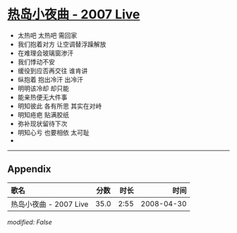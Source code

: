 # [热岛小夜曲 - 2007 Live](https://music.163.com/song?id=65214)

* 太热吧 太热吧 需回家
* 我们抱着对方 让空调替浮躁解放
* 在难理会玻璃窗渗汗
* 我们悸动不安
* 缓役到应否再交往 谁肯讲
* 纵抱着 抱出冷汗 出冷汗
* 明明该冷却 却只能
* 能亲热便无大件事
* 明知彼此 各有所思 其实在对峙
* 明知疮疤 贴满胶纸
* 弥补现状留待下次
* 明知心亏 也要相依 太可耻
* 


---

## Appendix

|歌名|分数|时长|时间|
|:---|:---:|---:|---:|
|热岛小夜曲 - 2007 Live|35.0|2:55|2008-04-30

*modified: False*
